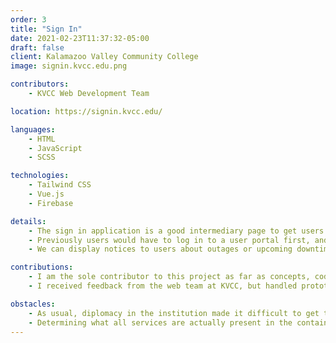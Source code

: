 ```yaml
---
order: 3
title: "Sign In"
date: 2021-02-23T11:37:32-05:00
draft: false
client: Kalamazoo Valley Community College
image: signin.kvcc.edu.png

contributors:
    - KVCC Web Development Team

location: https://signin.kvcc.edu/

languages:
    - HTML
    - JavaScript
    - SCSS

technologies:
    - Tailwind CSS
    - Vue.js
    - Firebase

details:
    - The sign in application is a good intermediary page to get users to where they need to go.
    - Previously users would have to log in to a user portal first, and then decide where they wanted to go. This was a waste of bandwidth and time for the user, so having a dedicated online application authentication flow was good overall for everyone.
    - We can display notices to users about outages or upcoming downtime and events before they happen.

contributions:
    - I am the sole contributor to this project as far as concepts, code, and deployment goes.
    - I received feedback from the web team at KVCC, but handled prototyping, code, and CICD by myself.

obstacles:
    - As usual, diplomacy in the institution made it difficult to get the project off the ground until it was an emergency.
    - Determining what all services are actually present in the containers was probably the most difficult portion of deciding direction for the project.
---
```


